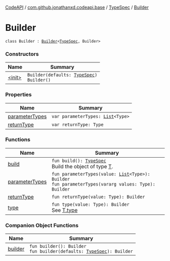 [CodeAPI](../../../index.md) / [com.github.jonathanxd.codeapi.base](../../index.md) / [TypeSpec](../index.md) / [Builder](.)

# Builder

`class Builder : `[`Builder`](../../-typed/-builder/index.md)`<`[`TypeSpec`](../index.md)`, Builder>`

### Constructors

| Name | Summary |
|---|---|
| [&lt;init&gt;](-init-.md) | `Builder(defaults: `[`TypeSpec`](../index.md)`)`<br>`Builder()` |

### Properties

| Name | Summary |
|---|---|
| [parameterTypes](parameter-types.md) | `var parameterTypes: `[`List`](https://kotlinlang.org/api/latest/jvm/stdlib/kotlin.collections/-list/index.html)`<Type>` |
| [returnType](return-type.md) | `var returnType: Type` |

### Functions

| Name | Summary |
|---|---|
| [build](build.md) | `fun build(): `[`TypeSpec`](../index.md)<br>Build the object of type [T](#). |
| [parameterTypes](parameter-types.md) | `fun parameterTypes(value: `[`List`](https://kotlinlang.org/api/latest/jvm/stdlib/kotlin.collections/-list/index.html)`<Type>): Builder`<br>`fun parameterTypes(vararg values: Type): Builder` |
| [returnType](return-type.md) | `fun returnType(value: Type): Builder` |
| [type](type.md) | `fun type(value: Type): Builder`<br>See [T.type](#) |

### Companion Object Functions

| Name | Summary |
|---|---|
| [builder](builder.md) | `fun builder(): Builder`<br>`fun builder(defaults: `[`TypeSpec`](../index.md)`): Builder` |
